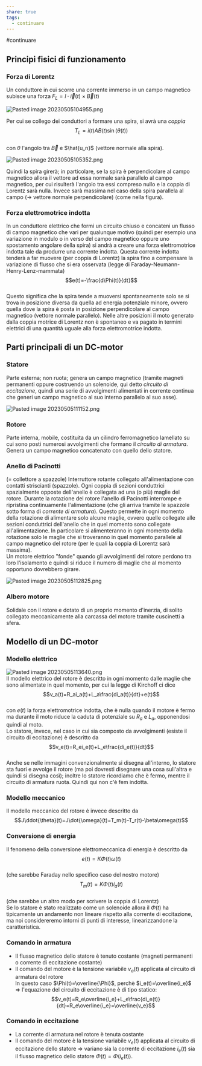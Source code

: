 ```yaml
---  
share: true  
tags:  
  - continuare  
---  
```

#continuare   
## Principi fisici di funzionamento  
### Forza di Lorentz  
Un conduttore in cui scorre una corrente immerso in un campo magnetico subisce una forza $F_L = l\cdot \vec{i}(t)\times\vec{B}(t)$  
  
![Pasted image 20230505104955.png](./img/Pasted%20image%2020230505104955.png)  
  
Per cui se collego dei conduttori a formare una spira, si avrà una *coppia*   
$$T_L = i(t)AB(t)\sin(\theta(t))$$  
con $\theta$ l'angolo tra $\vec{B}$ e $\hat{u_n}$ (vettore normale alla spira).  
  
![Pasted image 20230505105352.png](./img/Pasted%20image%2020230505105352.png)  
  
Quindi la spira girerà; in particolare, se la spira è perpendicolare al campo magnetico allora il vettore ad essa normale sarà parallelo al campo magnetico, per cui risulterà l'angolo tra essi compreso nullo e la coppia di Lorentz sarà nulla. Invece sarà massima nel caso della spira parallela al campo (-> vettore normale perpendicolare) (come nella figura).  
### Forza elettromotrice indotta  
In un conduttore elettrico che formi un circuito chiuso e concateni un flusso di campo magnetico che vari per qualunque motivo (quindi per esempio una variazione in modulo o in verso del campo magnetico oppure uno spostamento angolare della spira) si andrà a creare una forza elettromotrice indotta tale da produrre una corrente indotta. Questa corrente indotta tenderà a far muovere (per coppia di Lorentz) la spira fino a compensare la variazione di flusso che si era osservata (legge di Faraday-Neumann-Henry-Lenz-mammata)  
$$e(t)=-\frac{d\Phi(t)}{dt}$$  
Questo significa che la spira tende a muoversi spontaneamente solo se si trova in posizione diversa da quella ad energia potenziale minore, ovvero quella dove la spira è posta in posizione perpendicolare al campo magnetico (vettore normale parallelo). Nelle altre posizioni il moto generato dalla coppia motrice di Lorentz non è spontaneo e va pagato in termini elettrici di una quantità uguale alla forza elettromotrice indotta.  
## Parti principali di un DC-motor  
### Statore  
Parte esterna; non ruota; genera un campo magnetico (tramite magneti permanenti oppure costruendo un solenoide, qui detto *circuito di eccitazione*, quindi una serie di avvolgimenti alimentati in corrente continua che generi un campo magnetico al suo interno parallelo al suo asse).  
  
![Pasted image 20230505111152.png](./img/Pasted%20image%2020230505111152.png)  
  
### Rotore  
Parte interna, mobile, costituita da un cilindro ferromagnetico lamellato su cui sono posti numerosi avvolgimenti che formano il *circuito di armatura*. Genera un campo magnetico concatenato con quello dello statore.  
### Anello di Pacinotti  
(= collettore a spazzole) Interruttore rotante collegato all'alimentazione con contatti striscianti (spazzole). Ogni coppia di sezioni conduttrici spazialmente opposte dell'anello è collegata ad una (o più) maglie del rotore. Durante la rotazione del rotore l'anello di Pacinotti interrompe e ripristina continuamente l'alimentazione (che gli arriva tramite le spazzole sotto forma di *corrente di armatura*). Questo permette in ogni momento della rotazione di alimentare solo alcune maglie, ovvero quelle collegate alle sezioni conduttrici dell'anello che in quel momento sono collegate all'alimentazione. In particolare si alimenteranno in ogni momento della rotazione solo le maglie che si troveranno in quel momento parallele al campo magnetico del rotore (per le quali la coppia di Lorentz sarà massima).  
Un motore elettrico "fonde" quando gli avvolgimenti del rotore perdono tra loro l'isolamento e quindi si riduce il numero di maglie che al momento opportuno dovrebbero girare.  
  
![Pasted image 20230505112825.png](./img/Pasted%20image%2020230505112825.png)  
### Albero motore  
Solidale con il rotore e dotato di un proprio momento d'inerzia, di solito collegato meccanicamente alla carcassa del motore tramite cuscinetti a sfera.  
## Modello di un DC-motor  
### Modello elettrico  
![Pasted image 20230505113640.png](./img/Pasted%20image%2020230505113640.png)  
Il modello elettrico del rotore è descritto in ogni momento dalle maglie che sono alimentate in quel momento, per cui la legge di Kirchoff ci dice   
$$v_a(t)=R_ai_a(t)+L_a\frac{di_a(t)}{dt}+e(t)$$  
con $e(t)$ la forza elettromotrice indotta, che è nulla quando il motore è fermo ma durante il moto riduce la caduta di potenziale su $R_a$ e $L_a$, opponendosi quindi al moto.   
Lo statore, invece, nel caso in cui sia composto da avvolgimenti (esiste il circuito di eccitazione) è descritto da   
$$v_e(t)=R_ei_e(t)+L_e\frac{di_e(t)}{dt}$$  
Anche se nelle immagini convenzionalmente si disegna all'interno, lo statore sta fuori e avvolge il rotore (ma poi dovresti disegnare una cosa sull'altra e quindi si disegna così); inoltre lo statore ricordiamo che è fermo, mentre il circuito di armatura ruota. Quindi qui non c'è fem indotta.  
### Modello meccanico  
Il modello meccanico del rotore è invece descritto da   
$$J\ddot{\theta}(t)=J\dot{\omega}(t)=T_m(t)-T_r(t)-\beta\omega(t)$$  
### Conversione di energia  
Il fenomeno della conversione elettromeccanica di energia è descritto da   
$$e(t)=K\Phi(t)\omega(t)$$  
(che sarebbe Faraday nello specifico caso del nostro motore)  
$$T_m(t)=K\Phi(t)i_a(t)$$  
(che sarebbe un altro modo per scrivere la coppia di Lorentz)  
Se lo statore è stato realizzato come un solenoide allora il $\Phi(t)$ ha tipicamente un andamento non lineare rispetto alla corrente di eccitazione, ma noi considereremo intorni di punti di interesse, linearizzandone la caratteristica.  
### Comando in armatura  
- Il flusso magnetico dello statore è tenuto costante (magneti permanenti o corrente di eccitazione costante)  
- Il comando del motore è la tensione variabile $v_a(t)$ applicata al circuito di armatura del rotore  
In questo caso $\Phi(t)=\overline{\Phi}$, perchè $i_e(t)=\overline{i_e}$ => l'equazione del circuito di eccitazione è di tipo statico:  
$$v_e(t)=R_e\overline{i_e}+L_e\frac{di_e(t)}{dt}=R_e\overline{i_e}=\overline{v_e}$$  
### Comando in eccitazione  
- La corrente di armatura nel rotore è tenuta costante  
- Il comando del motore è la tensione variabile $v_e(t)$ applicata al circuito di eccitazione dello statore => variano sia la corrente di eccitazione $i_e(t)$ sia il flusso magnetico dello statore $\Phi(t)=\Phi(i_e(t))$.  
